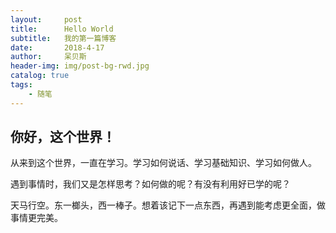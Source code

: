 ```yaml
---
layout:     post
title:      Hello World
subtitle:   我的第一篇博客
date:       2018-4-17
author:     呆贝斯
header-img: img/post-bg-rwd.jpg
catalog: true
tags:
    - 随笔
---
```

你好，这个世界！
------------

从来到这个世界，一直在学习。学习如何说话、学习基础知识、学习如何做人。

遇到事情时，我们又是怎样思考？如何做的呢？有没有利用好已学的呢？

天马行空。东一榔头，西一棒子。想着该记下一点东西，再遇到能考虑更全面，做事情更完美。